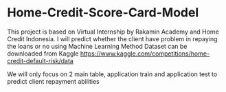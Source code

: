 # Home-Credit-Score-Card-Model
This project is based on Virtual Internship by Rakamin Academy and Home Credit Indonesia. I will predict whether the client have problem in repaying the loans or no using Machine Learning Method
Dataset can be downloaded from Kaggle https://www.kaggle.com/competitions/home-credit-default-risk/data

We will only focus on 2 main table, application train and application test to predict client repayment abilities
